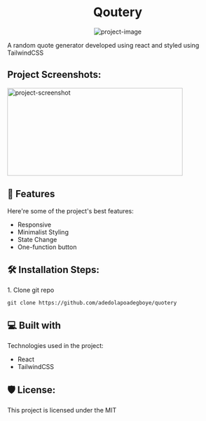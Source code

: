 <h1 align="center" id="title">Qoutery</h1>

<p align="center"><img src="https://socialify.git.ci/adedolapoadegboye/quotery/image?description=1&amp;forks=1&amp;issues=1&amp;language=1&amp;name=1&amp;owner=1&amp;pattern=Brick%20Wall&amp;pulls=1&amp;stargazers=1&amp;theme=Dark" alt="project-image"></p>

<p id="description">A random quote generator developed using react and styled using TailwindCSS</p>

<h2>Project Screenshots:</h2>

<img src="https://github.com/adedolapoadegboye/quotery/blob/main/Image%202023-11-26%20at%207.30%20PM.jpeg" alt="project-screenshot" width="400" height="200/">

  
  
<h2>🧐 Features</h2>

Here're some of the project's best features:

*   Responsive
*   Minimalist Styling
*   State Change
*   One-function button

<h2>🛠️ Installation Steps:</h2>

<p>1. Clone git repo</p>

```
git clone https://github.com/adedolapoadegboye/quotery
```

  
  
<h2>💻 Built with</h2>

Technologies used in the project:

*   React
*   TailwindCSS

<h2>🛡️ License:</h2>

This project is licensed under the MIT
